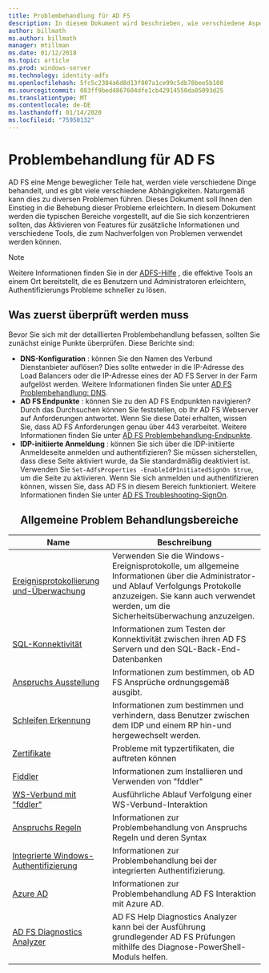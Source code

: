 ```yaml
---
title: Problembehandlung für AD FS
description: In diesem Dokument wird beschrieben, wie verschiedene Aspekte von AD FS behandelt werden.
author: billmath
ms.author: billmath
manager: mtillman
ms.date: 01/12/2018
ms.topic: article
ms.prod: windows-server
ms.technology: identity-adfs
ms.openlocfilehash: 5fc5c2384a6d8d13f807a1ce99c5db78bee5b108
ms.sourcegitcommit: 083ff9bed4867604dfe1cb42914550da05093d25
ms.translationtype: MT
ms.contentlocale: de-DE
ms.lasthandoff: 01/14/2020
ms.locfileid: "75950132"
---
```

# <a name="troubleshooting-ad-fs"></a>Problembehandlung für AD FS
AD FS eine Menge beweglicher Teile hat, werden viele verschiedene Dinge behandelt, und es gibt viele verschiedene Abhängigkeiten.  Naturgemäß kann dies zu diversen Problemen führen.  Dieses Dokument soll Ihnen den Einstieg in die Behebung dieser Probleme erleichtern.  In diesem Dokument werden die typischen Bereiche vorgestellt, auf die Sie sich konzentrieren sollten, das Aktivieren von Features für zusätzliche Informationen und verschiedene Tools, die zum Nachverfolgen von Problemen verwendet werden können.  

>[!NOTE]
>Weitere Informationen finden Sie in der [ADFS-Hilfe](https://adfshelp.microsoft.com) , die effektive Tools an einem Ort bereitstellt, die es Benutzern und Administratoren erleichtern, Authentifizierungs Probleme schneller zu lösen. 


## <a name="what-to-check-first"></a>Was zuerst überprüft werden muss
Bevor Sie sich mit der detaillierten Problembehandlung befassen, sollten Sie zunächst einige Punkte überprüfen.  Diese Berichte sind:
- **DNS-Konfiguration** : können Sie den Namen des Verbund Dienstanbieter auflösen?  Dies sollte entweder in die IP-Adresse des Load Balancers oder die IP-Adresse eines der AD FS Server in der Farm aufgelöst werden.  Weitere Informationen finden Sie unter [AD FS Problembehandlung: DNS](ad-fs-tshoot-dns.md).
- **AD FS Endpunkte** : können Sie zu den AD FS Endpunkten navigieren?  Durch das Durchsuchen können Sie feststellen, ob Ihr AD FS Webserver auf Anforderungen antwortet.  Wenn Sie diese Datei erhalten, wissen Sie, dass AD FS Anforderungen genau über 443 verarbeitet.  Weitere Informationen finden Sie unter [AD FS Problembehandlung-Endpunkte](ad-fs-tshoot-endpoints.md).
- **IDP-initiierte Anmeldung** : können Sie sich über die IDP-initiierte Anmeldeseite anmelden und authentifizieren?  Sie müssen sicherstellen, dass diese Seite aktiviert wurde, da Sie standardmäßig deaktiviert ist.  Verwenden Sie `Set-AdfsProperties -EnableIdPInitiatedSignOn $true`, um die Seite zu aktivieren.  Wenn Sie sich anmelden und authentifizieren können, wissen Sie, dass AD FS in diesem Bereich funktioniert.  Weitere Informationen finden Sie unter [AD FS Troubleshooting-SignOn](ad-fs-tshoot-initiatedsignon.md).
  ##  <a name="common-troubleshooting-areas"></a>Allgemeine Problem Behandlungsbereiche

|Name|Beschreibung|
|-----|-----|
|[Ereignisprotokollierung und-Überwachung](ad-fs-tshoot-logging.md)|Verwenden Sie die Windows-Ereignisprotokolle, um allgemeine Informationen über die Administrator-und Ablauf Verfolgungs Protokolle anzuzeigen.  Sie kann auch verwendet werden, um die Sicherheitsüberwachung anzuzeigen.|
|[SQL-Konnektivität](ad-fs-tshoot-sql.md)|Informationen zum Testen der Konnektivität zwischen ihren AD FS Servern und den SQL-Back-End-Datenbanken|
|[Anspruchs Ausstellung](ad-fs-tshoot-claims-issuance.md)|Informationen zum bestimmen, ob AD FS Ansprüche ordnungsgemäß ausgibt.|
|[Schleifen Erkennung](ad-fs-tshoot-loop.md)|Informationen zum bestimmen und verhindern, dass Benutzer zwischen dem IDP und einem RP hin-und hergewechselt werden.|
|[Zertifikate](ad-fs-tshoot-certs.md)|Probleme mit typzertifikaten, die auftreten können|
|[Fiddler](ad-fs-tshoot-fiddler.md)|Informationen zum Installieren und Verwenden von "fddler"|
|[WS-Verbund mit "fddler"](ad-fs-tshoot-fiddler-ws-fed.md)|Ausführliche Ablauf Verfolgung einer WS-Verbund-Interaktion|
|[Anspruchs Regeln](ad-fs-tshoot-claims-rules.md)|Informationen zur Problembehandlung von Anspruchs Regeln und deren Syntax|
|[Integrierte Windows-Authentifizierung](ad-fs-tshoot-iwa.md)|Informationen zur Problembehandlung bei der integrierten Authentifizierung.|
|[Azure AD](ad-fs-tshoot-azure.md)|Informationen zur Problembehandlung AD FS Interaktion mit Azure AD.|
|[AD FS Diagnostics Analyzer](ad-fs-diagnostics-analyzer.md)|AD FS Help Diagnostics Analyzer kann bei der Ausführung grundlegender AD FS Prüfungen mithilfe des Diagnose-PowerShell-Moduls helfen. 